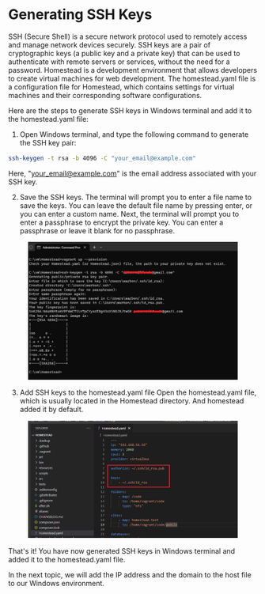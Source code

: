 # Generating SSH Keys

SSH (Secure Shell) is a secure network protocol used to remotely access and manage network devices securely. SSH keys are a pair of cryptographic keys (a public key and a private key) that can be used to authenticate with remote servers or services, without the need for a password. Homestead is a development environment that allows developers to create virtual machines for web development. The homestead.yaml file is a configuration file for Homestead, which contains settings for virtual machines and their corresponding software configurations.

Here are the steps to generate SSH keys in Windows terminal and add it to the homestead.yaml file:

1. Open Windows terminal, and type the following command to generate the SSH key pair:

```bash
ssh-keygen -t rsa -b 4096 -C "your_email@example.com"
```

Here, "[your\_email@example.com](mailto:your\_email@example.com)" is the email address associated with your SSH key.

2. Save the SSH keys. The terminal will prompt you to enter a file name to save the keys. You can leave the default file name by pressing enter, or you can enter a custom name. Next, the terminal will prompt you to enter a passphrase to encrypt the private key. You can enter a passphrase or leave it blank for no passphrase.

<figure><img src="../.gitbook/assets/image (9).png" alt=""><figcaption></figcaption></figure>

3. Add SSH keys to the homestead.yaml file Open the homestead.yaml file, which is usually located in the Homestead directory. And homestead added it by default.

<figure><img src="../.gitbook/assets/image (1).png" alt=""><figcaption></figcaption></figure>

That's it! You have now generated SSH keys in Windows terminal and added it to the homestead.yaml file.

In the next topic, we will add the IP address and the domain to the host file to our Windows environment.
